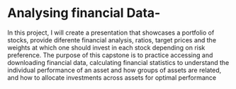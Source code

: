 # Analysing financial Data-

In this project, I will create a presentation that showcases a portfolio of stocks, provide diferente financial analysis, ratios, target prices and the weights at which one should invest in each stock depending on risk preference. The purpose of this capstone is to practice accessing and downloading financial data, calculating financial statistics to understand the individual performance of an asset and how groups of assets are related, and how to allocate investments across assets for optimal performance

 
